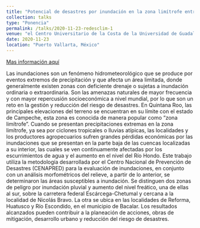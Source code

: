 ```yaml
---
title: "Potencial de desastres por inundación en la zona limítrofe entre Quintana Roo y Campeche, México"
collection: talks
type: "Ponencia"
permalink: /talks/2020-11-23-redesclim-1
venue: "el Centro Universitario de la Costa de la Universidad de Guadalajara"
date: 2020-11-23
location: "Puerto Vallarta, México"
---
```


[Mas información aquí](https://b6e4eff7-10bb-4ea2-a4f1-79086599e600.filesusr.com/ugd/70ca75_45e52bae8ecb4476abd4e777b2718e5d.pdfm)

Las inundaciones son un fenómeno hidrometeorológico que se produce por eventos extremos
de precipitación y que afecta un área limitada, donde generalmente existen zonas con deficiente drenaje o sujetas a inundación ordinaria o extraordinaria. Son las amenazas naturales de mayor frecuencia y con mayor repercusión socioeconómica a nivel mundial, por lo que son un reto en la gestión y reducción del riesgo de desastres. En Quintana Roo, las principales elevaciones del terreno se encuentran en su límite con el estado de Campeche, esta zona es conocida de manera popular como “zona limítrofe”. Cuando se presentan precipitaciones extremas en la zona limítrofe, ya sea por ciclones tropicales o lluvias atípicas, las localidades y los productores agropecuarios sufren grandes pérdidas económicas por las inundaciones que se presentan en la parte baja de las cuencas localizadas a su interior, las cuales se ven continuamente afectadas por los escurrimientos de agua y el aumento en el nivel del Río Hondo. Este trabajo utiliza la metodología desarrollada por el Centro Nacional de Prevención de Desastres
(CENAPRED) para la evaluación de inundaciones, en conjunto con un análisis morfométricos del relieve, a partir de lo anterior, se determinaron las áreas susceptibles a inundación. Se distinguen dos zonas de peligro por inundación pluvial y aumento del nivel freático, una de ellas al sur, sobre la carretera federal Escárcega-Chetumal y cercana a la localidad de Nicolás Bravo. La otra se ubica en las localidades de Reforma, Huatusco y Río Escondido, en el municipio de Bacalar. Los resultados alcanzados pueden contribuir a la planeación de acciones, obras de mitigación, desarrollo urbano y reducción del riesgo de desastres.
